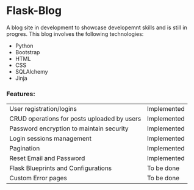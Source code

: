 # Flask-Blog

A blog site in development to showcase developemnt skills and is still in progres.
This blog involves the following technologies:
* Python
* Bootstrap
* HTML
* CSS
* SQLAlchemy  
* Jinja

### Features:

|                                             |              |
|---------------------------------------------|--------------|
| User registration/logins                    | Implemented  |
| CRUD operations for posts uploaded by users | Implemented  |
| Password encryption to maintain security    | Implemented  |
| Login sessions management                   | Implemented  |
| Pagination                                  | Implemented  |
| Reset Email and Password                    | Implemented  |
| Flask Blueprints and Configurations         | To be done   |
| Custom Error pages                          |  To be done  |
